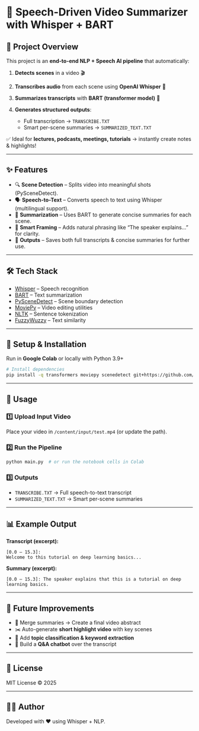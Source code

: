# 🎥 Speech-Driven Video Summarizer with Whisper + BART

## 📌 Project Overview

This project is an **end-to-end NLP + Speech AI pipeline** that automatically:

1. **Detects scenes** in a video 🎬
2. **Transcribes audio** from each scene using **OpenAI Whisper** 🎤
3. **Summarizes transcripts** with **BART (transformer model)** 📝
4. **Generates structured outputs**:

   * Full transcription → `TRANSCRIBE.TXT`
   * Smart per-scene summaries → `SUMMARIZED_TEXT.TXT`

✅ Ideal for **lectures, podcasts, meetings, tutorials** → instantly create notes & highlights!

---

## ✨ Features

* 🔍 **Scene Detection** – Splits video into meaningful shots (PySceneDetect).
* 🗣 **Speech-to-Text** – Converts speech to text using Whisper (multilingual support).
* 📝 **Summarization** – Uses BART to generate concise summaries for each scene.
* 🎯 **Smart Framing** – Adds natural phrasing like “The speaker explains…” for clarity.
* 📂 **Outputs** – Saves both full transcripts & concise summaries for further use.

---

## 🛠 Tech Stack

* [Whisper](https://github.com/openai/whisper) – Speech recognition
* [BART](https://huggingface.co/facebook/bart-large-cnn) – Text summarization
* [PySceneDetect](https://github.com/Breakthrough/PySceneDetect) – Scene boundary detection
* [MoviePy](https://github.com/Zulko/moviepy) – Video editing utilities
* [NLTK](https://www.nltk.org/) – Sentence tokenization
* [FuzzyWuzzy](https://github.com/seatgeek/fuzzywuzzy) – Text similarity

---

## 🚀 Setup & Installation

Run in **Google Colab** or locally with Python 3.9+

```bash
# Install dependencies
pip install -q transformers moviepy scenedetect git+https://github.com/openai/whisper.git ffmpeg-python nltk fuzzywuzzy python-Levenshtein
```

---

## 📂 Usage

### 1️⃣ Upload Input Video

Place your video in `/content/input/test.mp4` (or update the path).

### 2️⃣ Run the Pipeline

```python
python main.py  # or run the notebook cells in Colab
```

### 3️⃣ Outputs

* `TRANSCRIBE.TXT` → Full speech-to-text transcript
* `SUMMARIZED_TEXT.TXT` → Smart per-scene summaries

---

## 📊 Example Output

**Transcript (excerpt):**

```
[0.0 – 15.3]:
Welcome to this tutorial on deep learning basics...
```

**Summary (excerpt):**

```
[0.0 – 15.3]: The speaker explains that this is a tutorial on deep learning basics.
```

---

## 🌟 Future Improvements

* 📌 Merge summaries → Create a final video abstract
* ✂️ Auto-generate **short highlight video** with key scenes
* 🧾 Add **topic classification & keyword extraction**
* 🤖 Build a **Q\&A chatbot** over the transcript

---

## 📜 License

MIT License © 2025

---

## 👨‍💻 Author

Developed with ❤️ using Whisper + NLP.
